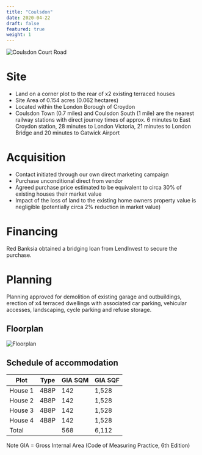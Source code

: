```yaml
---
title: "Coulsdon"
date: 2020-04-22
draft: false
featured: true
weight: 1
---
```


![Coulsdon Court Road](/images/coulsdon-houses-front.png)

# Site

- Land on a corner plot to the rear of x2 existing terraced houses
- Site Area of 0.154 acres (0.062 hectares)
- Located within the London Borough of Croydon
- Coulsdon Town (0.7 miles) and Coulsdon South (1 mile) are the nearest railway stations with direct journey times of approx. 6 minutes to East Croydon station, 28 minutes to London Victoria, 21 minutes to London Bridge and 20 minutes to Gatwick Airport

# Acquisition

- Contact initiated through our own direct marketing campaign
- Purchase unconditional direct from vendor
- Agreed purchase price estimated to be equivalent to circa 30% of existing houses their market value
- Impact of the loss of land to the existing home owners property value is negligible (potentially circa 2% reduction in market value)

# Financing

Red Banksia obtained a bridging loan from LendInvest to secure the purchase.

# Planning

Planning approved for demolition of existing garage and outbuildings, erection of x4 terraced dwellings with associated car parking, vehicular accesses, landscaping, cycle parking and refuse storage.

## Floorplan

![Floorplan](/images/coulsdon-floorplan.png)

## Schedule of accommodation

Plot | Type | GIA SQM | GIA SQF
--- | --- | --- | ---
House 1 | 4B8P | 142 | 1,528
House 2 | 4B8P | 142 | 1,528
House 3 | 4B8P | 142 | 1,528
House 4 | 4B8P | 142 | 1,528
Total |  | 568 | 6,112

Note GIA = Gross Internal Area (Code of Measuring Practice, 6th Edition)

